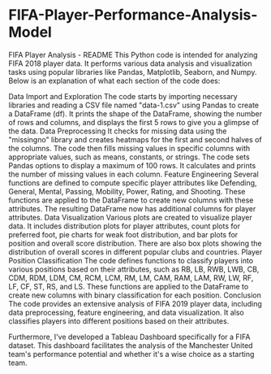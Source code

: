 # FIFA-Player-Performance-Analysis-Model

FIFA Player Analysis - README
This Python code is intended for analyzing FIFA 2018 player data. It performs various data analysis and visualization tasks using popular libraries like Pandas, Matplotlib, Seaborn, and Numpy. Below is an explanation of what each section of the code does:

Data Import and Exploration
The code starts by importing necessary libraries and reading a CSV file named "data-1.csv" using Pandas to create a DataFrame (df).
It prints the shape of the DataFrame, showing the number of rows and columns, and displays the first 5 rows to give you a glimpse of the data.
Data Preprocessing
It checks for missing data using the "missingno" library and creates heatmaps for the first and second halves of the columns.
The code then fills missing values in specific columns with appropriate values, such as means, constants, or strings.
The code sets Pandas options to display a maximum of 100 rows.
It calculates and prints the number of missing values in each column.
Feature Engineering
Several functions are defined to compute specific player attributes like Defending, General, Mental, Passing, Mobility, Power, Rating, and Shooting.
These functions are applied to the DataFrame to create new columns with these attributes.
The resulting DataFrame now has additional columns for player attributes.
Data Visualization
Various plots are created to visualize player data.
It includes distribution plots for player attributes, count plots for preferred foot, pie charts for weak foot distribution, and bar plots for position and overall score distribution.
There are also box plots showing the distribution of overall scores in different popular clubs and countries.
Player Position Classification
The code defines functions to classify players into various positions based on their attributes, such as RB, LB, RWB, LWB, CB, CDM, RDM, LDM, CM, RCM, LCM, RM, LM, CAM, RAM, LAM, RW, LW, RF, LF, CF, ST, RS, and LS.
These functions are applied to the DataFrame to create new columns with binary classification for each position.
Conclusion
The code provides an extensive analysis of FIFA 2019 player data, including data preprocessing, feature engineering, and data visualization.
It also classifies players into different positions based on their attributes.

Furthermore, I've developed a Tableau Dashboard specifically for a FIFA dataset. This dashboard facilitates the analysis of the Manchester United team's performance potential and whether it's a wise choice as a starting team.

